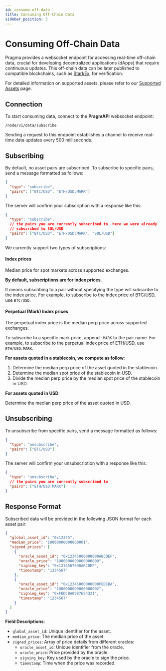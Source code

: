 ```yaml
---
id: consume-off-data
title: Consuming Off-Chain Data
sidebar_position: 3
---
```


# Consuming Off-Chain Data

Pragma provides a websocket endpoint for accessing real-time off-chain data, crucial for developing decentralized applications (dApps) that require continuous updates. This off-chain data can be later published to compatible blockchains, such as [StarkEx](https://starkware.co/starkex/), for verification.

For detailed information on supported assets, please refer to our [Supported Assets](./Supported%20Assets.md) page.

## Connection

To start consuming data, connect to the **PragmAPI** websocket endpoint:

```
/node/v1/data/subscribe
```

Sending a request to this endpoint establishes a channel to receive real-time data updates every 500 milliseconds.

## Subscribing

By default, no asset pairs are subscribed. To subscribe to specific pairs, send a message formatted as follows:

```json
{
  "type": "subscribe",
  "pairs": ["BTC/USD", "ETH/USD:MARK"]
}
```

The server will confirm your subscription with a response like this:

```json
{
  "type": "subscribe",
  // the pairs you are currently subscribed to, here we were already
  // subscribed to SOL/USD
  "pairs": ["BTC/USD", "ETH/USD:MARK", "SOL/USD"]
}
```

We currently support two types of subscriptions:

#### Index prices

Median price for spot markets across supported exchanges.

**By default, subscriptions are for index prices**.

It means subscribing to a pair without specifying the type will subscribe to the index price. For example, to subscribe to the index price of BTC/USD, use `BTC/USD`.

#### Perpetual (Mark) Index prices

The perpetual index price is the median perp price across supported exchanges.

To subscribe to a specific mark price, append `:MARK` to the pair name. For example, to subscribe to the perpetual index price of ETH/USD, use `ETH/USD:MARK`.

**For assets quoted in a stablecoin, we compute as follow**:

1. Determine the median perp price of the asset quoted in the stablecoin.
2. Determine the median spot price of the stablecoin in USD.
3. Divide the median perp price by the median spot price of the stablecoin in USD.

**For assets quoted in USD**:

Determine the median perp price of the asset quoted in USD.

## Unsubscribing

To unsubscribe from specific pairs, send a message formatted as follows:

```json
{
  "type": "unsubscribe",
  "pairs": ["BTC/USD"]
}
```

The server will confirm your unsubscription with a response like this:

```json
{
  "type": "unsubscribe",
  // the pairs you are currently subscribed to
  "pairs": ["ETH/USD:MARK"]
}
```

## Response Format

Subscribed data will be provided in the following JSON format for each asset pair:

```json
{
  "global_asset_id": "0x12345",
  "median_price": "10000000000000001",
  "signed_prices": [
    {
      "oracle_asset_id": "0x12345000000000ABCDEF",
      "oracle_price": "1000000000000000000",
      "signing_key": "0x1234567890ABCDEF",
      "timestamp": "1234567"
    },
    {
      "oracle_asset_id": "0x12345000000000FEDCBA",
      "oracle_price": "1000000000000000002",
      "signing_key": "0xFEDCBA0987654321",
      "timestamp": "1234567"
    }
  ]
}
```

**Field Descriptions**:

- `global_asset_id`: Unique identifier for the asset.
- `median_price`: The median price of the asset.
- `signed_prices`: Array of price details from different oracles:
  - `oracle_asset_id`: Unique identifier from the oracle.
  - `oracle_price`: Price provided by the oracle.
  - `signing_key`: Key used by the oracle to sign the price.
  - `timestamp`: Time when the price was recorded.
